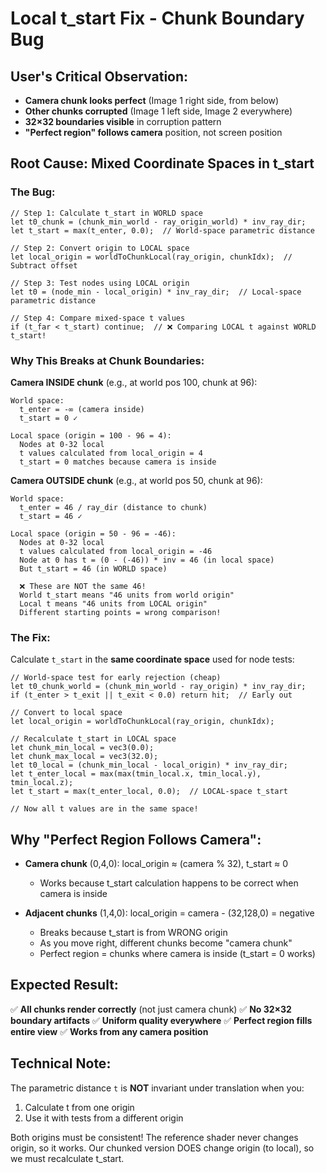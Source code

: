 # Local t_start Fix - Chunk Boundary Bug

## User's Critical Observation:
- **Camera chunk looks perfect** (Image 1 right side, from below)
- **Other chunks corrupted** (Image 1 left side, Image 2 everywhere)
- **32×32 boundaries visible** in corruption pattern
- **"Perfect region" follows camera** position, not screen position

## Root Cause: Mixed Coordinate Spaces in t_start

### The Bug:
```wgsl
// Step 1: Calculate t_start in WORLD space
let t0_chunk = (chunk_min_world - ray_origin_world) * inv_ray_dir;
let t_start = max(t_enter, 0.0);  // World-space parametric distance

// Step 2: Convert origin to LOCAL space
let local_origin = worldToChunkLocal(ray_origin, chunkIdx);  // Subtract offset

// Step 3: Test nodes using LOCAL origin
let t0 = (node_min - local_origin) * inv_ray_dir;  // Local-space parametric distance

// Step 4: Compare mixed-space t values
if (t_far < t_start) continue;  // ❌ Comparing LOCAL t against WORLD t_start!
```

### Why This Breaks at Chunk Boundaries:

**Camera INSIDE chunk** (e.g., at world pos 100, chunk at 96):
```
World space:
  t_enter = -∞ (camera inside)
  t_start = 0 ✓

Local space (origin = 100 - 96 = 4):
  Nodes at 0-32 local
  t values calculated from local_origin = 4
  t_start = 0 matches because camera is inside
```

**Camera OUTSIDE chunk** (e.g., at world pos 50, chunk at 96):
```
World space:
  t_enter = 46 / ray_dir (distance to chunk)
  t_start = 46 ✓

Local space (origin = 50 - 96 = -46):
  Nodes at 0-32 local
  t values calculated from local_origin = -46
  Node at 0 has t = (0 - (-46)) * inv = 46 (in local space)
  But t_start = 46 (in WORLD space)
  
  ❌ These are NOT the same 46!
  World t_start means "46 units from world origin"
  Local t means "46 units from LOCAL origin"
  Different starting points = wrong comparison!
```

### The Fix:

Calculate `t_start` in the **same coordinate space** used for node tests:

```wgsl
// World-space test for early rejection (cheap)
let t0_chunk_world = (chunk_min_world - ray_origin) * inv_ray_dir;
if (t_enter > t_exit || t_exit < 0.0) return hit;  // Early out

// Convert to local space
let local_origin = worldToChunkLocal(ray_origin, chunkIdx);

// Recalculate t_start in LOCAL space
let chunk_min_local = vec3(0.0);
let chunk_max_local = vec3(32.0);
let t0_local = (chunk_min_local - local_origin) * inv_ray_dir;
let t_enter_local = max(max(tmin_local.x, tmin_local.y), tmin_local.z);
let t_start = max(t_enter_local, 0.0);  // LOCAL-space t_start

// Now all t values are in the same space!
```

## Why "Perfect Region Follows Camera":

- **Camera chunk** (0,4,0): local_origin ≈ (camera % 32), t_start ≈ 0
  - Works because t_start calculation happens to be correct when camera is inside
  
- **Adjacent chunks** (1,4,0): local_origin = camera - (32,128,0) = negative
  - Breaks because t_start is from WRONG origin
  - As you move right, different chunks become "camera chunk"
  - Perfect region = chunks where camera is inside (t_start = 0 works)

## Expected Result:

✅ **All chunks render correctly** (not just camera chunk)
✅ **No 32×32 boundary artifacts**
✅ **Uniform quality everywhere**
✅ **Perfect region fills entire view**
✅ **Works from any camera position**

## Technical Note:

The parametric distance `t` is **NOT** invariant under translation when you:
1. Calculate t from one origin
2. Use it with tests from a different origin

Both origins must be consistent! The reference shader never changes origin, so it works. Our chunked version DOES change origin (to local), so we must recalculate t_start.
